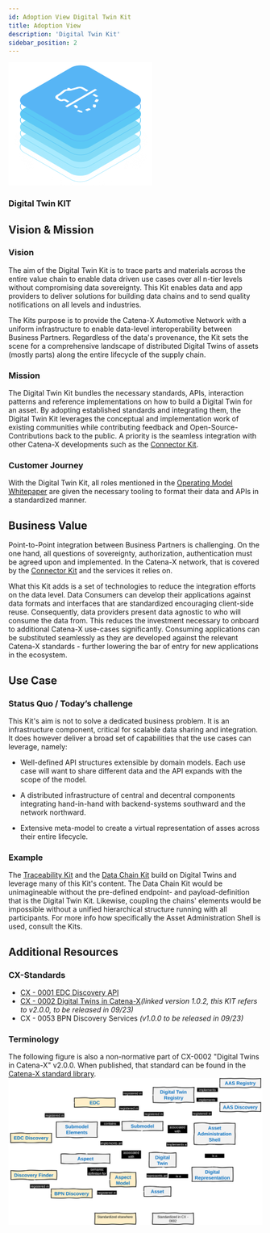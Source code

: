 ```yaml
---
id: Adoption View Digital Twin Kit
title: Adoption View
description: 'Digital Twin Kit'
sidebar_position: 2
---
```


<!--
Adoption View of the Kit.
-->

![DT Kit Pictotogram](assets/img/DTKIT_pictogram_blue.png)

### Digital Twin KIT

<!-- !Mandatory! -->
## Vision & Mission

### Vision

The aim of the Digital Twin Kit is to trace parts and materials across the entire value chain to enable data driven use 
cases over all n-tier levels without compromising data sovereignty. This Kit enables data and app providers to deliver 
solutions for building data chains and to send quality notifications on all levels and industries.

The Kits purpose is to provide the Catena-X Automotive Network with a uniform infrastructure to enable data-level 
interoperability between Business Partners. Regardless of the data's provenance, the Kit sets the scene
for a comprehensive landscape of distributed Digital Twins of assets (mostly parts) along the entire lifecycle of the
supply chain.

### Mission

The Digital Twin Kit bundles the necessary standards, APIs, interaction patterns and reference implementations on how
to build a Digital Twin for an asset. By adopting established standards and integrating them, the Digital Twin Kit leverages
the conceptual and implementation work of existing communities while contributing feedback and Open-Source-Contributions
back to the public. A priority is the seamless integration with other Catena-X developments such as the
[Connector Kit](https://eclipse-tractusx.github.io/docs-kits/category/connector-kit).

### Customer Journey

With the Digital Twin Kit, all roles mentioned in the [Operating Model Whitepaper](https://catena-x.net/fileadmin/user_upload/Publikationen_und_WhitePaper_des_Vereins/CX_Operating_Model_Whitepaper_02_12_22.pdf) 
are given the necessary tooling to format their data and APIs in a standardized manner.

<!-- !Mandatory! -->
## Business Value

Point-to-Point integration between Business Partners is challenging. On the one hand, all questions of sovereignty, 
authorization, authentication must be agreed upon and implemented. In the Catena-X network, that is covered by the 
[Connector Kit](https://eclipse-tractusx.github.io/docs-kits/category/connector-kit) and the services it relies on. 

What this Kit adds is a set of technologies to reduce the integration efforts on the data level. Data Consumers can 
develop their applications against data formats and interfaces that are standardized encouraging client-side reuse.
Consequently, data providers present data agnostic to who will consume the data from. This reduces the investment necessary 
to onboard to additional Catena-X use-cases significantly.  Consuming applications can be substituted seamlessly as 
they are developed against the relevant Catena-X standards - further lowering the bar of entry for new applications in 
the ecosystem.

<!-- !Mandatory! -->
## Use Case

### Status Quo / Today’s challenge

This Kit's aim is not to solve a dedicated business problem. It is an infrastructure component, critical for scalable
data sharing and integration. It does however deliver a broad set of capabilities that the use cases can leverage, namely:

- Well-defined API structures extensible by domain models. Each use case will want to share different data and the API
expands with the scope of the model.

- A distributed infrastructure of central and decentral components integrating hand-in-hand with backend-systems southward
and the network northward.

- Extensive meta-model to create a virtual representation of asses across their entire lifecycle.

### Example

The [Traceability Kit](https://eclipse-tractusx.github.io/docs-kits/kits/Traceability%20Kit/Adoption%20View%20Traceability%20Kit#logic--schema) 
and the [Data Chain Kit](https://eclipse-tractusx.github.io/docs-kits/kits/Data%20Chain%20Kit/Documentation/irs_arc42) 
build on Digital Twins and leverage many of this Kit's content. The Data Chain Kit would be unimagineable without the 
pre-defined endpoint- and payload-definition that is the Digital Twin Kit. Likewise,
coupling the chains' elements would be impossible without a unified hierarchical structure running with all participants.
For more info how specifically the Asset Administration Shell is used, consult the Kits.

## Additional Resources

### CX-Standards

- [CX - 0001 EDC Discovery API](https://catena-x.net/fileadmin/user_upload/Standard-Bibliothek/Update_PDF_Maerz/9_Data-Discovery-Services/CX_-_0001_EDC_DISCOVERY_API_PlatformCapabilityDS_v_1.0.1-1.pdf) 
- [CX - 0002 Digital Twins in Catena-X](https://catena-x.net/fileadmin/user_upload/Standard-Bibliothek/Archiv/Update_Juli_23_R_3.2/CX-0002-DigitalTwinsInCatena-X-v.1.0.2.pdf)*(linked version 1.0.2, this KIT refers to v2.0.0, to be released in 09/23)*
- CX - 0053 BPN Discovery Services *(v1.0.0 to be released in 09/23)*

### Terminology 

The following figure is also a non-normative part of CX-0002 "Digital Twins in Catena-X" v2.0.0. When published, that 
standard can be found in the [Catena-X standard library](https://catena-x.net/de/standard-library).
![How words relate in the DT Kit](assets/img/DTKIT_terminology.svg)
